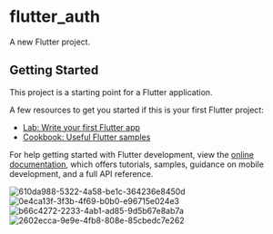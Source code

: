 # flutter_auth

A new Flutter project.

## Getting Started

This project is a starting point for a Flutter application.

A few resources to get you started if this is your first Flutter project:

- [Lab: Write your first Flutter app](https://docs.flutter.dev/get-started/codelab)
- [Cookbook: Useful Flutter samples](https://docs.flutter.dev/cookbook)

For help getting started with Flutter development, view the
[online documentation](https://docs.flutter.dev/), which offers tutorials,
samples, guidance on mobile development, and a full API reference.

![610da988-5322-4a58-be1c-364236e8450d](https://user-images.githubusercontent.com/60160226/179819075-2c22f40c-7ac6-4be7-9716-a9a06224bc9b.jpg)
![0e4ca13f-3f3b-4f69-b0b0-e96715e024e3](https://user-images.githubusercontent.com/60160226/179819073-4326fbb7-1605-424f-acec-55f60e8857f8.jpg)
![b66c4272-2233-4ab1-ad85-9d5b67e8ab7a](https://user-images.githubusercontent.com/60160226/179819070-e5301b8f-c4bf-47b0-ad02-b9c97798a168.jpg)
![2602ecca-9e9e-4fb8-808e-85cbedc7e262](https://user-images.githubusercontent.com/60160226/179819068-68e7525d-3687-4fe3-bab2-18f29d89e39c.jpg)


